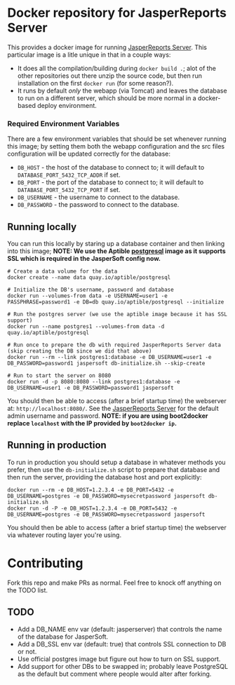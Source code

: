 # Docker repository for JasperReports Server

This provides a docker image for running
[JasperReports Server](http://community.jaspersoft.com/project/jasperreports-server).
This particular image is a litle unique in that in a couple ways:

* It does all the compilation/building during `docker build .`; alot of
  the other repositories out there unzip the source code, but then run
  installation on the first `docker run` (for some reason?).
* It runs by default _only_ the webapp (via Tomcat) and leaves the
  database to run on a different server, which should be more normal in
  a docker-based deploy environment.

### Required Environment Variables

There are a few environment variables that should be set whenever
running this image; by setting them both the webapp configuration and
the src files configuration will be updated correctly for the database:

* `DB_HOST` - the host of the database to connect to; it will
  default to `DATABASE_PORT_5432_TCP_ADDR` if set.
* `DB_PORT` - the port of the database to connect to; it will
  default to `DATABASE_PORT_5432_TCP_PORT` if set.
* `DB_USERNAME` - the username to connect to the database.
* `DB_PASSWORD` - the password to connect to the database.


## Running locally

You can run this locally by staring up a database container and then
linking into this image; __NOTE: We use the Aptible
[postgresql](https://github.com/aptible/docker-postgresql) image as it
supports SSL which is required in the JasperSoft config now.__

```
# Create a data volume for the data
docker create --name data quay.io/aptible/postgresql

# Initialize the DB's username, password and database
docker run --volumes-from data -e USERNAME=user1 -e PASSPHRASE=password1 -e DB=db quay.io/aptible/postgresql --initialize

# Run the postgres server (we use the aptible image because it has SSL support)
docker run --name postgres1 --volumes-from data -d quay.io/aptible/postgresql

# Run once to prepare the db with required JasperReports Server data (skip creating the DB since we did that above)
docker run --rm --link postgres1:database -e DB_USERNAME=user1 -e DB_PASSWORD=password1 jaspersoft db-initialize.sh --skip-create

# Run to start the server on 8080
docker run -d -p 8080:8080 --link postgres1:database -e DB_USERNAME=user1 -e DB_PASSWORD=password1 jaspersoft
```

You should then be able to access (after a brief startup time) the
webserver at: `http://localhost:8080/`. See the
[JasperReports Server](http://community.jaspersoft.com/project/jasperreports-server)
for the default admin username and password. **NOTE: if you are using
boot2docker replace `localhost` with the IP provided by `boot2docker
ip`.**

## Running in production

To run in production you should setup a database in whatever methods you prefer, then use the `db-initialize.sh` script to prepare that database and then run the server, providing the database host and port explicitly:

```
docker run --rm -e DB_HOST=1.2.3.4 -e DB_PORT=5432 -e DB_USERNAME=postgres -e DB_PASSWORD=mysecretpassword jaspersoft db-initialize.sh
docker run -d -P -e DB_HOST=1.2.3.4 -e DB_PORT=5432 -e DB_USERNAME=postgres -e DB_PASSWORD=mysecretpassword jaspersoft
```

You should then be able to access (after a brief startup time) the
webserver via whatever routing layer you're using.


# Contributing

Fork this repo and make PRs as normal. Feel free to knock off anything
on the TODO list.

## TODO

* Add a DB_NAME env var (default: jasperserver) that controls the name
  of the database for JasperSoft.
* Add a DB_SSL env var (default: true) that controls SSL connection to
  DB or not.
* Use official postgres image but figure out how to turn on SSL support.
* Add support for other DBs to be swapped in; probably leave PostgreSQL
  as the default but comment where people would alter after forking.
